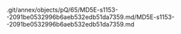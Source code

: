 .git/annex/objects/pQ/65/MD5E-s1153--2091be0532996b6aeb532edb51da7359.md/MD5E-s1153--2091be0532996b6aeb532edb51da7359.md